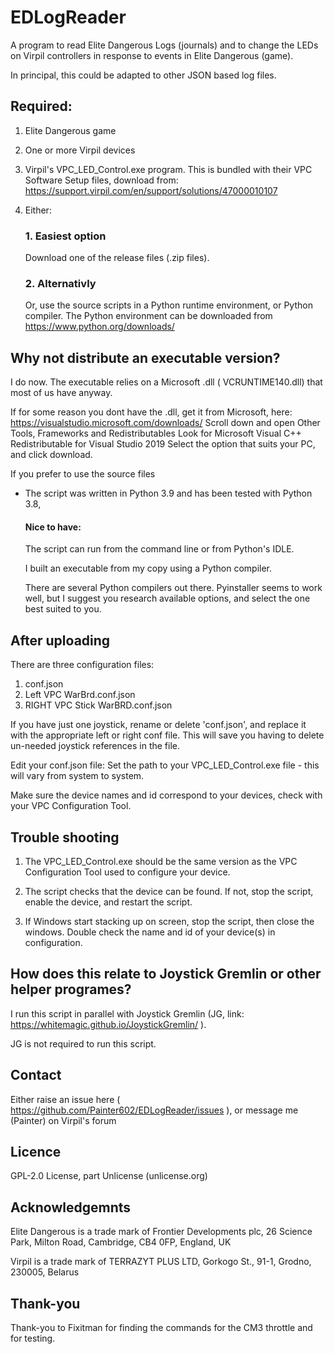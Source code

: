 # EDLogReader
A program to read Elite Dangerous Logs (journals) and to change the LEDs on Virpil controllers in response to events in Elite Dangerous (game).

In principal, this could be adapted to other JSON based log files.

## Required:
1. Elite Dangerous game

2. One or more Virpil devices

3. Virpil's VPC_LED_Control.exe program.  This is bundled with their VPC Software Setup files, download from: https://support.virpil.com/en/support/solutions/47000010107

4. Either:
    ### 1. Easiest option
    Download one of the release files (.zip files).
    ### 2. Alternativly
    Or, use the source scripts in a Python runtime environment, or Python compiler.  The Python environment can be downloaded from https://www.python.org/downloads/

## Why not distribute an executable version?
I do now.
The executable relies on a Microsoft .dll ( VCRUNTIME140.dll) that most of us have anyway.

If for some reason you dont have the .dll, get it from Microsoft, here: https://visualstudio.microsoft.com/downloads/
Scroll down and open Other Tools, Frameworks and Redistributables
Look for Microsoft Visual C++ Redistributable for Visual Studio 2019
Select the option that suits your PC, and click download.

If you prefer to use the source files
- The script was written in Python 3.9 and has been tested with Python 3.8,
  #### Nice to have:
  The script can run from the command line or from Python's IDLE.
  
  I built an executable from my copy using a Python compiler.
  
  There are several Python compilers out there. Pyinstaller seems to work well, but I suggest you research available options, and select the one best suited to you.

## After uploading
There are three configuration files:
1) conf.json
2) Left VPC WarBrd.conf.json
3) RIGHT VPC Stick WarBRD.conf.json

If you have just one joystick, rename or delete 'conf.json', and replace it with the appropriate left or right conf file.
This will save you having to delete un-needed joystick references in the file.

Edit your conf.json file:
Set the path to your VPC_LED_Control.exe file - this will vary from system to system.

Make sure the device names and id correspond to your devices, check with your VPC Configuration Tool.

## Trouble shooting
1) The VPC_LED_Control.exe should be the same version as the VPC Configuration Tool used to configure your device.

2) The script checks that the device can be found. If not, stop the script, enable the device, and restart the script.

3) If Windows start stacking up on screen, stop the script, then close the windows.  Double check the name and id of your device(s) in configuration.

## How does this relate to Joystick Gremlin or other helper programes?
I run this script in parallel with Joystick Gremlin (JG, link: https://whitemagic.github.io/JoystickGremlin/ ).

JG is not required to run this script.

## Contact
Either raise an issue here ( https://github.com/Painter602/EDLogReader/issues ), or message me (Painter) on Virpil's forum

## Licence
 GPL-2.0 License, part Unlicense (unlicense.org)

## Acknowledgemnts
Elite Dangerous is a trade mark of Frontier Developments plc, 26 Science Park, Milton Road, Cambridge, CB4 0FP, England, UK

Virpil is a trade mark of  TERRAZYT PLUS LTD, Gorkogo St., 91-1, Grodno, 230005, Belarus 

## Thank-you
Thank-you to Fixitman for finding the commands for the CM3 throttle and for testing.
